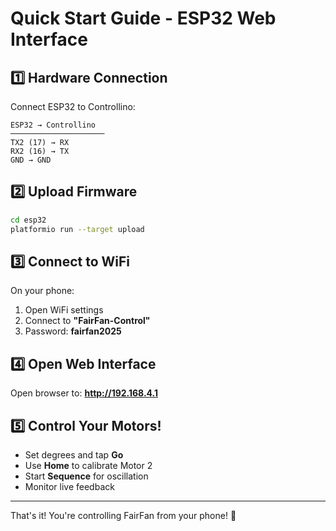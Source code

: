 # Quick Start Guide - ESP32 Web Interface

## 1️⃣ Hardware Connection

Connect ESP32 to Controllino:

```
ESP32 → Controllino
─────────────────────
TX2 (17) → RX
RX2 (16) → TX
GND → GND
```

## 2️⃣ Upload Firmware

```bash
cd esp32
platformio run --target upload
```

## 3️⃣ Connect to WiFi

On your phone:
1. Open WiFi settings
2. Connect to **"FairFan-Control"**
3. Password: **fairfan2025**

## 4️⃣ Open Web Interface

Open browser to: **http://192.168.4.1**

## 5️⃣ Control Your Motors!

- Set degrees and tap **Go**
- Use **Home** to calibrate Motor 2
- Start **Sequence** for oscillation
- Monitor live feedback

---

That's it! You're controlling FairFan from your phone! 📱

